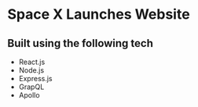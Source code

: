 # Space X Launches Website 
## Built using the following tech
- React.js
- Node.js
- Express.js
- GrapQL
- Apollo
